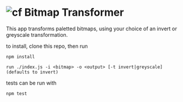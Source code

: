 ![cf](http://i.imgur.com/7v5ASc8.png) Bitmap Transformer
====

This app transforms paletted bitmaps, using your choice of an invert or greyscale transformation.

to install, clone this repo, then run

    npm install

    run ./index.js -i <bitmap> -o <output> [-t invert|greyscale]  (defaults to invert)

tests can be run with

    npm test
